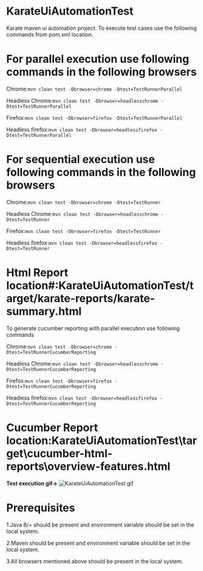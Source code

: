# KarateUiAutomationTest

Karate maven ui automation project. To execute test cases use the following commands from pom.xml location.

# For parallel execution use following commands in the following  browsers

Chrome:`mvn clean test -Dbrowser=chrome -Dtest=TestRunnerParallel`

Headless Chrome:`mvn clean test -Dbrowser=headlesschrome -Dtest=TestRunnerParallel`

Firefox:`mvn clean test -Dbrowser=firefox -Dtest=TestRunnerParallel`

Headless firefox:`mvn clean test -Dbrowser=headlessfirefox -Dtest=TestRunnerParallel`

# For sequential execution use following commands in the following  browsers

Chrome:`mvn clean test -Dbrowser=chrome -Dtest=TestRunner`

Headless Chrome:`mvn clean test -Dbrowser=headlesschrome -Dtest=TestRunner`

Firefox:`mvn clean test -Dbrowser=firefox -Dtest=TestRunner`

Headless firefox:`mvn clean test -Dbrowser=headlessfirefox -Dtest=TestRunner`

# Html Report location#:KarateUiAutomationTest/target/karate-reports/karate-summary.html

To generate cucumber reporting with parallel execution use following commands

Chrome:`mvn clean test -Dbrowser=chrome -Dtest=TestRunnerCucumberReporting`

Headless Chrome:`mvn clean test -Dbrowser=headlesschrome -Dtest=TestRunnerCucumberReporting`

Firefox:`mvn clean test -Dbrowser=firefox -Dtest=TestRunnerCucumberReporting`

Headless firefox:`mvn clean test -Dbrowser=headlessfirefox -Dtest=TestRunnerCucumberReporting`

# Cucumber Report location:KarateUiAutomationTest\target\cucumber-html-reports\overview-features.html

**Test execution gif->** ![KarateUiAutomationTest gif](https://user-images.githubusercontent.com/52770689/137847569-301c5a4f-21bf-46ec-9277-1ec4d768035e.gif)

# Prerequisites

1.Java 8/+ should be present and environment variable should be set in the local system.

2.Maven should be present and environment variable should be set in the local system.

3.All browsers mentioned above should be present in the local system.


